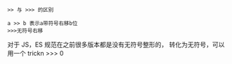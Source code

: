 ```JS
>> 与 >>> 的区别

a >> b 表示a带符号右移b位
>>>无符号右移
```

对于 JS，ES 规范在之前很多版本都是没有无符号整形的， 转化为无符号，可以用一个 trickn >>> 0
